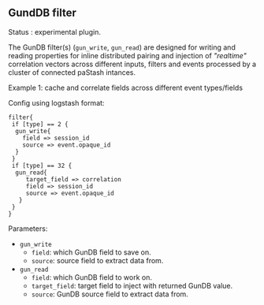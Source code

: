 GundDB filter
---

Status : experimental plugin.

The GunDB filter(s) (```gun_write```, ```gun_read```) are designed for writing and reading properties 
for inline distributed pairing and injection of _"realtime"_ correlation vectors across different inputs, 
filters and events processed by a cluster of connected paStash intances.

Example 1: cache and correlate fields across different event types/fields

Config using logstash format:
````
filter{
 if [type] == 2 {
  gun_write{
    field => session_id
    source => event.opaque_id
  }
 }
 if [type] == 32 {
  gun_read{
     target_field => correlation
     field => session_id
     source => event.opaque_id
   }
 }
}
````

Parameters:

* ```gun_write```
  * ``field``: which GunDB field to save on.
  * ``source``: source field to extract data from.
* ```gun_read```
  * ``field``: which GunDB field to work on.
  * ``target_field``: target field to inject with returned GunDB value.
  * ``source``: GunDB source field to extract data from.
